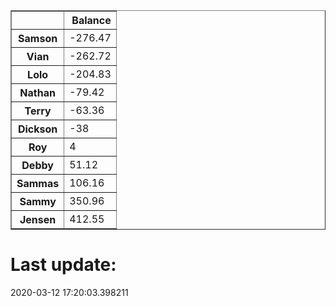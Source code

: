 <table border="1" class="dataframe">
  <thead>
    <tr style="text-align: right;">
      <th></th>
      <th>Balance</th>
    </tr>
  </thead>
  <tbody>
    <tr>
      <th>Samson</th>
      <td>-276.47</td>
    </tr>
    <tr>
      <th>Vian</th>
      <td>-262.72</td>
    </tr>
    <tr>
      <th>Lolo</th>
      <td>-204.83</td>
    </tr>
    <tr>
      <th>Nathan</th>
      <td>-79.42</td>
    </tr>
    <tr>
      <th>Terry</th>
      <td>-63.36</td>
    </tr>
    <tr>
      <th>Dickson</th>
      <td>-38</td>
    </tr>
    <tr>
      <th>Roy</th>
      <td>4</td>
    </tr>
    <tr>
      <th>Debby</th>
      <td>51.12</td>
    </tr>
    <tr>
      <th>Sammas</th>
      <td>106.16</td>
    </tr>
    <tr>
      <th>Sammy</th>
      <td>350.96</td>
    </tr>
    <tr>
      <th>Jensen</th>
      <td>412.55</td>
    </tr>
  </tbody>
</table><H1>Last update:</H1>2020-03-12 17:20:03.398211
